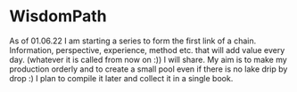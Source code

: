 # WisdomPath
As of 01.06.22 I am starting a series to form the first link of a chain.  Information, perspective, experience, method etc. that will add value every day.  (whatever it is called from now on :)) I will share.  My aim is to make my production orderly and to create a small pool even if there is no lake drip by drop :) I plan to compile it later and collect it in a single book.
